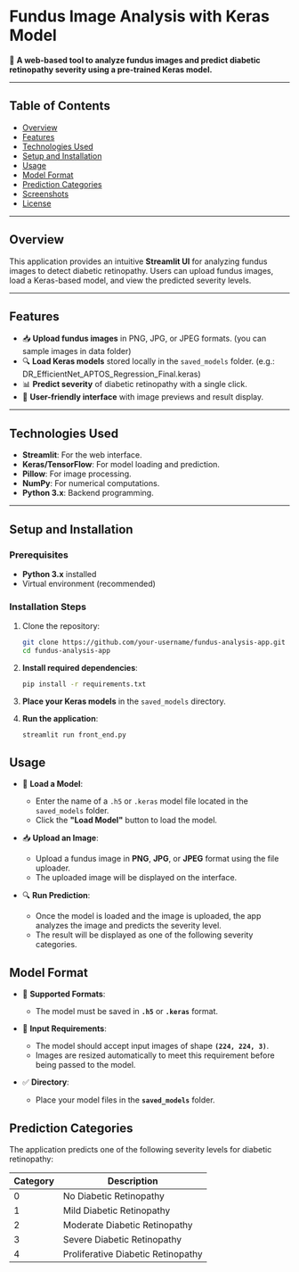 # **Fundus Image Analysis with Keras Model**

🚀 **A web-based tool to analyze fundus images and predict diabetic retinopathy severity using a pre-trained Keras model.**

---

## **Table of Contents**
- [Overview](#overview)
- [Features](#features)
- [Technologies Used](#technologies-used)
- [Setup and Installation](#setup-and-installation)
- [Usage](#usage)
- [Model Format](#model-format)
- [Prediction Categories](#prediction-categories)
- [Screenshots](#screenshots)
- [License](#license)

---

## **Overview**
This application provides an intuitive **Streamlit UI** for analyzing fundus images to detect diabetic retinopathy. Users can upload fundus images, load a Keras-based model, and view the predicted severity levels.

---

## **Features**
- 📥 **Upload fundus images** in PNG, JPG, or JPEG formats. (you can sample images in data folder)
- 🔍 **Load Keras models** stored locally in the `saved_models` folder. (e.g.:  DR_EfficientNet_APTOS_Regression_Final.keras)
- 📊 **Predict severity** of diabetic retinopathy with a single click. 
- 🎯 **User-friendly interface** with image previews and result display.

---

## **Technologies Used**
- **Streamlit**: For the web interface.
- **Keras/TensorFlow**: For model loading and prediction.
- **Pillow**: For image processing.
- **NumPy**: For numerical computations.
- **Python 3.x**: Backend programming.

---

## **Setup and Installation**

### Prerequisites
- **Python 3.x** installed
- Virtual environment (recommended)

### Installation Steps
1. Clone the repository:
   ```bash
   git clone https://github.com/your-username/fundus-analysis-app.git
   cd fundus-analysis-app

2. **Install required dependencies**:  
    ```bash
    pip install -r requirements.txt
    ```

3. **Place your Keras models** in the `saved_models` directory.  

4. **Run the application**:  
    ```bash
    streamlit run front_end.py
    ```

## **Usage**
- 🚀 **Load a Model**:  
   - Enter the name of a `.h5` or `.keras` model file located in the `saved_models` folder.  
   - Click the **"Load Model"** button to load the model.

- 📥 **Upload an Image**:  
   - Upload a fundus image in **PNG**, **JPG**, or **JPEG** format using the file uploader.  
   - The uploaded image will be displayed on the interface.

- 🔍 **Run Prediction**:  
   - Once the model is loaded and the image is uploaded, the app analyzes the image and predicts the severity level.  
   - The result will be displayed as one of the following severity categories.

## **Model Format**
- 📁 **Supported Formats**:  
   - The model must be saved in **`.h5`** or **`.keras`** format.  

- 📐 **Input Requirements**:  
   - The model should accept input images of shape **`(224, 224, 3)`**.  
   - Images are resized automatically to meet this requirement before being passed to the model.

- ✅ **Directory**:  
   - Place your model files in the **`saved_models`** folder.

## **Prediction Categories**
The application predicts one of the following severity levels for diabetic retinopathy:

| **Category** | **Description**                   |
|--------------|-----------------------------------|
| 0            | No Diabetic Retinopathy           |
| 1            | Mild Diabetic Retinopathy         |
| 2            | Moderate Diabetic Retinopathy     |
| 3            | Severe Diabetic Retinopathy       |
| 4            | Proliferative Diabetic Retinopathy|
